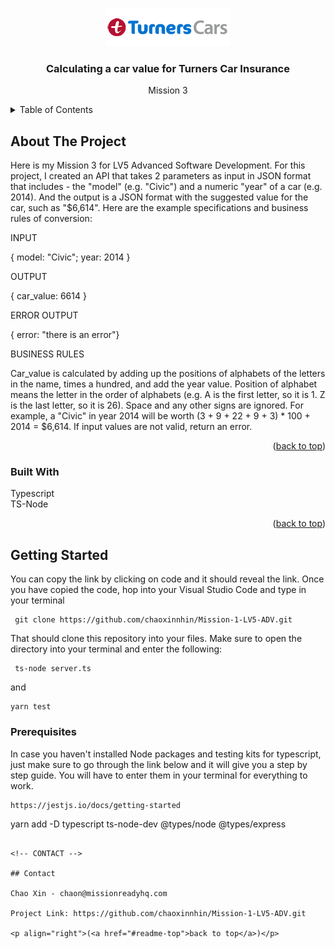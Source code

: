 <!-- Improved compatibility of back to top link: See: https://github.com/othneildrew/Best-README-Template/pull/73 -->

<a name="readme-top"></a>

<!--
*** Thanks for checking out the Best-README-Template. If you have a suggestion
*** that would make this better, please fork the repo and create a pull request
*** or simply open an issue with the tag "enhancement".
*** Don't forget to give the project a star!
*** Thanks again! Now go create something AMAZING! :D
-->

<!-- PROJECT SHIELDS -->
<!--
*** I'm using markdown "reference style" links for readability.
*** Reference links are enclosed in brackets [ ] instead of parentheses ( ).
*** See the bottom of this document for the declaration of the reference variables
*** for contributors-url, forks-url, etc. This is an optional, concise syntax you may use.
*** https://www.markdownguide.org/basic-syntax/#reference-style-links
-->

<!-- PROJECT -->
<br />
<div align="center">
<img src="./src/images/turnerscars_logo_1line_horz_true-rgb-desktop.png">
  </a>

<h3 align="center">Calculating a car value for Turners Car Insurance</h3>

  <p align="center">
    Mission 3
</div>

<!-- TABLE OF CONTENTS -->
<details>
  <summary>Table of Contents</summary>
  <ol>
    <li>
      <a href="#about-the-project">About The Project</a>
      <ul>
        <li><a href="#built-with">Built With</a></li>
      </ul>
    </li>
    <li>
      <a href="#getting-started">Getting Started</a>
      <ul>
        <li><a href="#prerequisites">Prerequisites</a></li>
      </ul>
    </li>
    <li><a href="#contact">Contact</a></li>
  </ol>
</details>

<!-- ABOUT THE PROJECT -->

## About The Project

Here is my Mission 3 for LV5 Advanced Software Development. For this project, I created an API that takes 2 parameters as input in JSON format that includes - the "model" (e.g. "Civic") and a numeric "year" of a car (e.g. 2014).  And the output is a JSON format with the suggested value for the car, such as "$6,614".  Here are the example specifications and business rules of conversion:

INPUT

{ model: "Civic"; year: 2014 }

OUTPUT

{ car_value: 6614 }

ERROR OUTPUT

{ error: "there is an error"}

BUSINESS RULES

Car_value is calculated by adding up the positions of alphabets of the letters in the name, times a hundred, and add the year value.  Position of alphabet means the letter in the order of alphabets (e.g. A is the first letter, so it is 1.  Z is the last letter, so it is 26).  Space and any other signs are ignored.   For example, a "Civic" in year 2014 will be worth (3 + 9 + 22 + 9 + 3) * 100 + 2014 = $6,614.  If input values are not valid, return an error.

<p align="right">(<a href="#readme-top">back to top</a>)</p>

### Built With

Typescript
<br>
TS-Node

<p align="right">(<a href="#readme-top">back to top</a>)</p>

<!-- GETTING STARTED -->

## Getting Started

You can copy the link by clicking on code and it should reveal the link. Once you have copied the code, hop into your Visual Studio Code and type in your terminal

```
 git clone https://github.com/chaoxinnhin/Mission-1-LV5-ADV.git
```

That should clone this repository into your files. Make sure to open the directory into your terminal and enter the following:

```
 ts-node server.ts
```

and 

```
yarn test
```

### Prerequisites

In case you haven't installed Node packages and testing kits for typescript, just make sure to go through the link below and it will give you a step by step guide. You will have to enter them in your terminal for everything to work.

```
https://jestjs.io/docs/getting-started
```
yarn add -D typescript ts-node-dev @types/node @types/express
```

<!-- CONTACT -->

## Contact

Chao Xin - chaon@missionreadyhq.com

Project Link: https://github.com/chaoxinnhin/Mission-1-LV5-ADV.git

<p align="right">(<a href="#readme-top">back to top</a>)</p>
